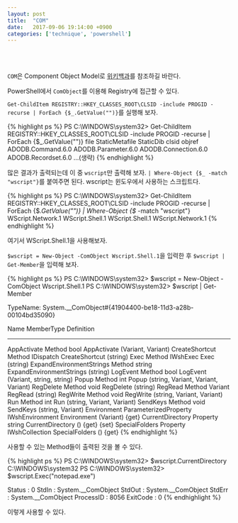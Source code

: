 ```yaml
---
layout: post
title:  "COM"
date:   2017-09-06 19:14:00 +0900
categories: ['technique', 'powershell']
---
```


<br/><br/>

`COM`은 Component Object Model로 [위키백과](https://ko.wikipedia.org/wiki/%EC%BB%B4%ED%8F%AC%EB%84%8C%ED%8A%B8_%EC%98%A4%EB%B8%8C%EC%A0%9D%ED%8A%B8_%EB%AA%A8%EB%8D%B8)를 참조하길 바란다.

PowerShell에서 `ComObject`를 이용해 Registry에 접근할 수 있다.

`Get-ChildItem REGISTRY::HKEY_CLASSES_ROOT\CLSID -include PROGID -recurse | ForEach {$_.GetValue("")}`를 실행해 보자.


{% highlight ps %}
PS C:\WINDOWS\system32> Get-ChildItem REGISTRY::HKEY_CLASSES_ROOT\CLSID -include PROGID -recurse | ForEach {$_.GetValue("")}
file
StaticMetafile
StaticDib
clsid
objref
ADODB.Command.6.0
ADODB.Parameter.6.0
ADODB.Connection.6.0
ADODB.Recordset.6.0
...(생략)
{% endhighlight %}

많은 결과가 출력되는데 이 중 `wscript`만 출력해 보자. `| Where-Object {$_ -match "wscript"}`를 붙여주면 된다. wscript는 윈도우에서 사용하는 스크립트다.

{% highlight ps %}
PS C:\WINDOWS\system32> Get-ChildItem REGISTRY::HKEY_CLASSES_ROOT\CLSID -include PROGID -recurse | ForEach {$_.GetValue("")} | Where-Object {$_ -match "wscript"}
WScript.Network.1
WScript.Shell.1
WScript.Shell.1
WScript.Network.1
{% endhighlight %}

여기서 WScript.Shell.1을 사용해보자.

`$wscript = New-Object -ComObject Wscript.Shell.1`을 입력한 후 `$wscript | Get-Member`을 입력해 보자.

{% highlight ps %}
PS C:\WINDOWS\system32> $wscript = New-Object -ComObject Wscript.Shell.1
PS C:\WINDOWS\system32> $wscript | Get-Member


   TypeName: System.__ComObject#{41904400-be18-11d3-a28b-00104bd35090}

Name                     MemberType            Definition
----                     ----------            ----------
AppActivate              Method                bool AppActivate (Variant, Variant)
CreateShortcut           Method                IDispatch CreateShortcut (string)
Exec                     Method                IWshExec Exec (string)
ExpandEnvironmentStrings Method                string ExpandEnvironmentStrings (string)
LogEvent                 Method                bool LogEvent (Variant, string, string)
Popup                    Method                int Popup (string, Variant, Variant, Variant)
RegDelete                Method                void RegDelete (string)
RegRead                  Method                Variant RegRead (string)
RegWrite                 Method                void RegWrite (string, Variant, Variant)
Run                      Method                int Run (string, Variant, Variant)
SendKeys                 Method                void SendKeys (string, Variant)
Environment              ParameterizedProperty IWshEnvironment Environment (Variant) {get}
CurrentDirectory         Property              string CurrentDirectory () {get} {set}
SpecialFolders           Property              IWshCollection SpecialFolders () {get}
{% endhighlight %}

사용할 수 있는 Method들이 출력된 것을 볼 수 있다. 

{% highlight ps %}
PS C:\WINDOWS\system32> $wscript.CurrentDirectory
C:\WINDOWS\system32
PS C:\WINDOWS\system32> $wscript.Exec("notepad.exe")


Status    : 0
StdIn     : System.__ComObject
StdOut    : System.__ComObject
StdErr    : System.__ComObject
ProcessID : 8056
ExitCode  : 0
{% endhighlight %}

이렇게 사용할 수 있다.



